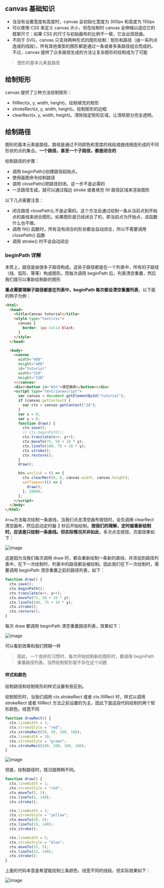 ## canvas 基础知识

- 当没有设置宽度和高度时，canvas 会初始化宽度为 300px 和高度为 150px
- 可以使用 CSS 来定义 canvas 大小，但在绘制时 canvas 会伸缩以适应它的框架尺寸：如果 CSS 的尺寸与初始画布的比例不一致，它会出现扭曲。
- 不同于 SVG，canvas 只支持两种形式的图形绘制：矩形和路径（由一系列点连成的线段）。所有其他类型的图形都是通过一条或者多条路径组合而成的。不过，canvas 提供了众多路径生成的方法让复杂图形的绘制成为了可能

> 图形的基本元素是路径

## 绘制矩形

canvas 提供了三种方法绘制矩形：

- fillRect(x, y, width, height)。绘制填充的矩形
- strokeRect(x, y, width, height)。绘制矩形的边框
- clearRect(x, y, width, height)。清除指定矩形区域，让清除部分完全透明。

## 绘制路径

图形的基本元素是路径。路径是通过不同颜色和宽度的线段或曲线相连形成的不同形状的点的集合。**一个路径，甚至一个子路径，都是闭合的**

绘制路径的步骤：

- 调用 beginPath()创建路径起始点。
- 使用画图命令绘制路径
- 调用 closePath()把路径封闭。这一步不是必需的
- 一旦路径生成，就可以通过描边 stroke 或者填充 fill 路径区域来渲染图形

以下几点需要注意：

- 闭合路径 closePath(),不是必需的。这个方法会通过绘制一条从当前点到开始点的直线来闭合图形。如果图形是已经闭合了的，即当前点为开始点，该函数什么也不做。
- 调用 fill() 函数时，所有没有闭合的形状都会自动闭合，所以不需要调用 closePath() 函数
- 调用 stroke() 时不会自动闭合

### beginPath 详解

本质上，路径是由很多子路径构成，这些子路径都是在一个列表中，所有的子路径（线、弧形、等等）构成图形。而每次调用 beginPath 后，列表清空重置，然后我们就可以重新绘制新的图形

**重点需要理解子路径都是在列表中，beginPath 每次都会清空重置列表**，以下面的例子为例：

```html
<html>
  <head>
    <title>Canvas tutorial</title>
    <style type="text/css">
      canvas {
        border: 1px solid black;
      }
    </style>
  </head>

  <body>
    <canvas
      width="400"
      height="400"
      id="tutorial"
      width="150"
      height="150"
    ></canvas>
    <div><button id="btn">清空画布</button></div>
    <script type="text/javascript">
      var canvas = document.getElementById("tutorial");
      if (canvas.getContext) {
        var ctx = canvas.getContext("2d");
      }
      var x = 0;
      var y = 0;
      function draw() {
        ctx.save();
        // ctx.beginPath();
        ctx.translate(x++, y++);
        ctx.moveTo(75, 50 + 10 * y);
        ctx.lineTo(100, 75 + 10 * y);
        ctx.stroke();
        ctx.restore();
      }
      draw();

      btn.onclick = () => {
        ctx.clearRect(0, 0, canvas.width, canvas.height);
        setTimeout(() => {
          draw();
        }, 2000);
      };
    </script>
  </body>
</html>
```

`draw`方法每次绘制一条直线，当我们点击清空画布按钮时，会先调用 clearRect 清空画布，然后启动定时器 2 秒后开始绘制。**按我们的理解，定时器重新绘制时，应该是只绘制一条直线。但实际情况并非如此**，多次点击按钮，页面效果如下：

![image](../excalidraw-app/beginpath-01.jpg)

这是因为当我们每次调用 draw 时，都会重新绘制一条新的直线，并添加到路径列表中，在下一次绘制时，列表中的路径都会被绘制。因此我们在下一次绘制时，需要调用 beginPath 清空重置之前的路径列表，如下：

```js
function draw() {
  ctx.save();
  ctx.beginPath();
  ctx.translate(x++, y++);
  ctx.moveTo(75, 50 + 10 * y);
  ctx.lineTo(100, 75 + 10 * y);
  ctx.stroke();
  ctx.restore();
}
```

每次 draw 都调用 beginPath 清空重置路径列表，效果如下：

![image](../excalidraw-app/beginpath-02.jpg)

可以看到效果和我们预期一样

> 因此，一个良好的习惯时，每次开始绘制新的图形时，都调用 beginPath 重置路径列表。当然绘制矩形就不存在这个问题

#### 样式和颜色

绘制路径和绘制矩形的样式设置有些区别。

绘制矩形时，当我们调用 ctx.strokeRect 或者 ctx.fillRect 时，样式以调用 strokeRect 或者 fillRect 方法之前设置的为主，因此下面这段代码绘制的两个矩形颜色，线宽不同

```js
function drawRect() {
  ctx.lineWidth = 1;
  ctx.strokeStyle = "red";
  ctx.strokeRect(50, 50, 100, 100);
  ctx.lineWidth = 10;
  ctx.strokeStyle = "green";
  ctx.strokeRect(200, 200, 100, 100);
}
```

![image](../excalidraw-app/style-01.jpg)

但是，绘制路径时，情况就稍稍不同。

```js
function draw() {
  ctx.lineWidth = 1;
  ctx.strokeStyle = "red";
  ctx.moveTo(5, 5);
  ctx.lineTo(5, 140);
  ctx.stroke();

  ctx.lineWidth = 2;
  ctx.strokeStyle = "yellow";
  ctx.moveTo(19, 5);
  ctx.lineTo(19, 140);
  ctx.stroke();

  ctx.lineWidth = 5;
  ctx.strokeStyle = "blue";
  ctx.moveTo(33, 5);
  ctx.lineTo(33, 140);
  ctx.stroke();
}
```

上面的代码本意是希望能绘制三条颜色、线宽不同的线段，但实际效果如下：

![image](../excalidraw-app/style-02.jpg)

